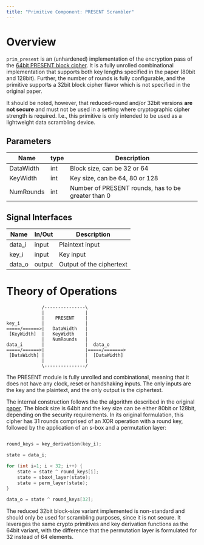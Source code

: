 ```yaml
---
title: "Primitive Component: PRESENT Scrambler"
---
```


# Overview

`prim_present` is an (unhardened) implementation of the encryption pass of the [64bit PRESENT block cipher](https://en.wikipedia.org/wiki/PRESENT).
It is a fully unrolled combinational implementation that supports both key lengths specified in the paper (80bit and 128bit).
Further, the number of rounds is fully configurable, and the primitive supports a 32bit block cipher flavor which is not specified in the original paper.

It should be noted, however, that reduced-round and/or 32bit versions **are not secure** and must not be used in a setting where cryptographic cipher strength is required.
I.e., this primitive is only intended to be used as a lightweight data scrambling device.

## Parameters

Name         | type   | Description
-------------|--------|----------------------------------------------------------
DataWidth    | int    | Block size, can be 32 or 64
KeyWidth     | int    | Key size, can be 64, 80 or 128
NumRounds    | int    | Number of PRESENT rounds, has to be greater than 0

## Signal Interfaces

Name         | In/Out | Description
-------------|--------|---------------------------------
data_i       | input  | Plaintext input
key_i        | input  | Key input
data_o       | output | Output of the ciphertext

# Theory of Operations

```
             /---------------\
             |               |
             |    PRESENT    |
key_i        |               |
=====/======>|   DataWidth   |
 [KeyWidth]  |   KeyWidth    |
             |   NumRounds   |
data_i       |               |  data_o
=====/======>|               |=====/=======>
 [DataWidth] |               |  [DataWidth]
             |               |
             \---------------/
```

The PRESENT module is fully unrolled and combinational, meaning that it does not have any clock, reset or handshaking inputs.
The only inputs are the key and the plaintext, and the only output is the ciphertext.

The internal construction follows the the algorithm described in the original [paper](http://www.lightweightcrypto.org/present/present_ches2007.pdf).
The block size is 64bit and the key size can be either 80bit or 128bit, depending on the security requirements.
In its original formulation, this cipher has 31 rounds comprised of an XOR operation with a round key, followed by the application of an s-box and a permutation layer:

```c++

round_keys = key_derivation(key_i);

state = data_i;

for (int i=1; i < 32; i++) {
	state = state ^ round_keys[i];
	state = sbox4_layer(state);
	state = perm_layer(state);
}

data_o = state ^ round_keys[32];
```

The reduced 32bit block-size variant implemented is non-standard and should only be used for scrambling purposes, since it is not secure.
It leverages the same crypto primitives and key derivation functions as the 64bit variant, with the difference that the permutation layer is formulated for 32 instead of 64 elements.
